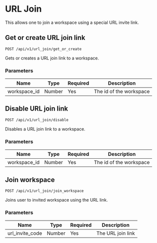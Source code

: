 # URL Join

This allows one to join a workspace using a special URL invite link.


## Get or create URL join link

`POST /api/v1/url_join/get_or_create`

Gets or creates a URL join link to a workspace.

### Parameters
| Name | Type | Required | Description |
| --- | --- | --- | --- |
| workspace_id | Number | Yes | The id of the workspace |


## Disable URL join link

`POST /api/v1/url_join/disable`

Disables a URL join link to a workspace.

### Parameters
| Name | Type | Required | Description |
| --- | --- | --- | --- |
| workspace_id | Number | Yes | The id of the workspace |


## Join workspace

`POST /api/v1/url_join/join_workspace`

Joins user to invited workspace using the URL link.

### Parameters
| Name | Type | Required | Description |
| --- | --- | --- | --- |
| url_invite_code | Number | Yes | The URL join link |

